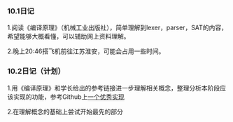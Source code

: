 ### 10.1日记

1.阅读《编译原理》（机械工业出版社），简单理解到lexer，parser，SAT的内容，希望能够大概看懂，可以辅助网上资料理解。

2.晚上20:46搭飞机前往江苏淮安，可能会占用一些时间。


### 10.2日记（计划）

1.用《编译原理》和学长给出的参考链接进一步理解相关概念，整理分析本阶段应该实现的功能，参考Github上[一个优秀实现](https://github.com/rui314/8cc)

2.在理解概念的基础上尝试开始最先的部分